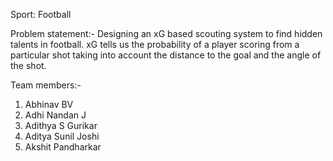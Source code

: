 Sport:
Football

Problem statement:- Designing an xG based scouting system to find hidden talents in football.
xG tells us the probability of a player scoring from a particular shot taking into account the distance to the goal and the angle of the shot.

Team members:-
1) Abhinav BV
2) Adhi Nandan J
3) Adithya S Gurikar
4) Aditya Sunil Joshi
4) Akshit Pandharkar